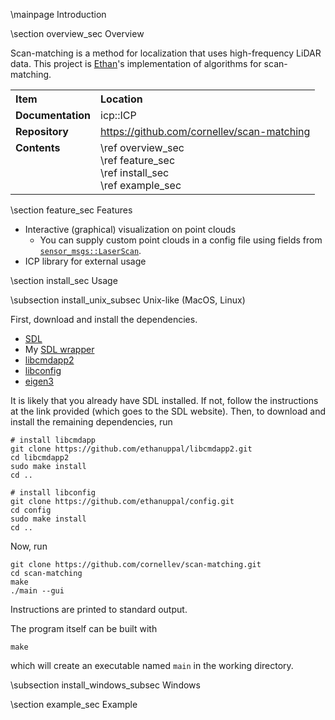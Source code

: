 \mainpage Introduction

\section overview_sec Overview

Scan-matching is a method for localization that uses high-frequency LiDAR data.
This project is [Ethan](https://ethanuppal.com)'s implementation of algorithms for scan-matching.

<table>
    <tr>
        <th style="text-align:left; vertical-align:top">Item</th>
        <th style="text-align:left; vertical-align:top">Location</th>
    </tr>
    <tr>
        <td style="text-align:left; vertical-align:top"><b>Documentation</b></td>
        <td style="text-align:left; vertical-align:top">icp::ICP</td>
    </tr>
    <tr>
        <td style="text-align:left; vertical-align:top"><b>Repository</b></td>
        <td style="text-align:left; vertical-align:top">
            <a href="https://github.com/cornellev/scan-matching">https://github.com/cornellev/scan-matching</a>
        </td>
    </tr>
    <tr>
        <td style="text-align:left; vertical-align:top"><b>Contents</b></td>
        <td style="text-align:left; vertical-align:top">
            \ref overview_sec <br> 
            \ref feature_sec <br> 
            \ref install_sec <br> 
            \ref example_sec
        </td>
    </tr>
</table>

\section feature_sec Features

- Interactive (graphical) visualization on point clouds
    - You can supply custom point clouds in a config file using fields from [`sensor_msgs::LaserScan`](http://docs.ros.org/en/api/sensor_msgs/html/msg/LaserScan.html).
- ICP library for external usage

\section install_sec Usage

\subsection install_unix_subsec Unix-like (MacOS, Linux)

First, download and install the dependencies.

- [SDL](https://www.libsdl.org)
- My [SDL wrapper](https://github.com/cornellev/sdl-wrapper)
- [libcmdapp2](https://ethanuppal.com/libcmdapp2/)
- [libconfig](https://github.com/ethanuppal/config)
- [eigen3](http://eigen.tuxfamily.org/index.php?title=Main_Page)

It is likely that you already have SDL installed.
If not, follow the instructions at the link provided (which goes to the SDL website).
Then, to download and install the remaining dependencies, run

```shell
# install libcmdapp
git clone https://github.com/ethanuppal/libcmdapp2.git
cd libcmdapp2
sudo make install
cd ..

# install libconfig
git clone https://github.com/ethanuppal/config.git
cd config
sudo make install
cd ..
```

Now, run
```shell
git clone https://github.com/cornellev/scan-matching.git
cd scan-matching
make
./main --gui
```
Instructions are printed to standard output.

The program itself can be built with
```shell
make
```
which will create an executable named `main` in the working directory.

\subsection install_windows_subsec Windows

\section example_sec Example
